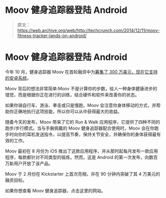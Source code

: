 # Moov 健身追踪器登陆 Android 

> 原文：<https://web.archive.org/web/http://techcrunch.com/2014/12/11/moov-fitness-tracker-lands-on-android/>

# Moov 健身追踪器登陆 Android

今年 10 月，健身追踪器 Moov 在首轮融资中为[筹集了 300 万美元，现在它支持](https://web.archive.org/web/20230326092524/https://techcrunch.com/2014/10/22/fitness-tracker-moov-raises-3-million-for-its-wearable-a-i-coach/)[的安卓系统](https://web.archive.org/web/20230326092524/https://play.google.com/store/apps/details?id=cc.moov.running)。

Moov 背后的想法非常简单:Moov 不是计算你的步数，给人一种身体健康进步的错觉，而是根据你正在进行的训练，结合硬件和软件来改善你的状态。

如果你骑自行车、游泳、拳击或只是慢跑，Moov 会注意你身体移动的方式，并帮助你正确地执行这项技能，所以你可以从中获得最大的收益。

随着今天的发布，Moov 带来了它的 Run & Walk 应用程序，它提供了四种不同的跑步/步行模式。当与手腕佩戴的 Moov 健身追踪器配合使用时，Moov 会在你跑步时向你的耳机发送指令，以提高节奏，保持关节安全，并确保你的身体获得最有效的工作。

Moov 最初在 8 月份为 iOS 推出了这款应用程序，并从那时起每月发布一款应用程序，每款都针对不同类型的锻炼。然而，这是 Android 的第一次发布，向数百万新用户开放了该产品。

Moov 于 2 月份在 Kickstarter 上首次亮相，并在 90 分钟内突破了其 4 万美元的融资目标。

如果你想查看 Moov 健身追踪器，点击这里的网站。